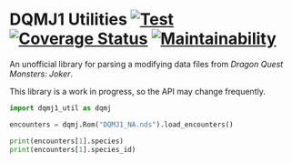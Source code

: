 # DQMJ1 Utilities [![Test](https://github.com/ExcaliburZero/dqmj1_util/actions/workflows/test.yml/badge.svg)](https://github.com/ExcaliburZero/dqmj1_util/actions/workflows/test.yml) [![Coverage Status](https://coveralls.io/repos/github/ExcaliburZero/dqmj1_util/badge.svg?branch=main)](https://coveralls.io/github/ExcaliburZero/dqmj1_util?branch=main) [![Maintainability](https://qlty.sh/badges/e7b9e8a5-bfb0-4e03-bd74-7ab53fffdfb8/maintainability.svg)](https://qlty.sh/gh/ExcaliburZero/projects/dqmj1_util)
An unofficial library for parsing a modifying data files from *Dragon Quest Monsters: Joker*.

This library is a work in progress, so the API may change frequently.

```python
import dqmj1_util as dqmj

encounters = dqmj.Rom("DQMJ1_NA.nds").load_encounters()

print(encounters[1].species)
print(encounters[1].species_id)
```